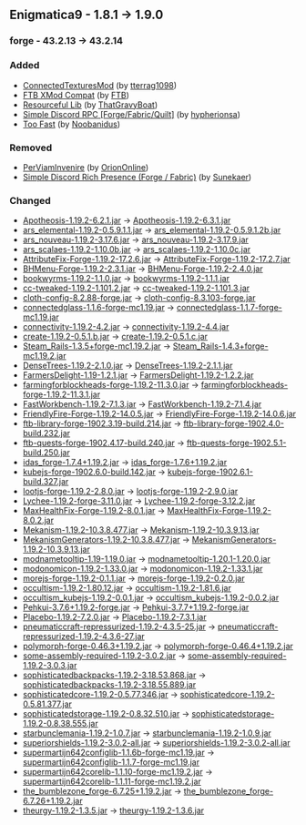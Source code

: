 ## Enigmatica9 - 1.8.1 -> 1.9.0

### forge - 43.2.13 -> 43.2.14

### Added

  * [ConnectedTexturesMod](https://www.curseforge.com/minecraft/mc-mods/ctm) (by [tterrag1098](https://www.curseforge.com/members/tterrag1098/projects))
  * [FTB XMod Compat](https://www.curseforge.com/minecraft/mc-mods/ftb-xmod-compat) (by [FTB](https://www.curseforge.com/members/FTB/projects))
  * [Resourceful Lib](https://www.curseforge.com/minecraft/mc-mods/resourceful-lib) (by [ThatGravyBoat](https://www.curseforge.com/members/ThatGravyBoat/projects))
  * [Simple Discord RPC [Forge/Fabric/Quilt]](https://www.curseforge.com/minecraft/mc-mods/simple-discord-rpc) (by [hypherionsa](https://www.curseforge.com/members/hypherionsa/projects))
  * [Too Fast](https://www.curseforge.com/minecraft/mc-mods/too-fast) (by [Noobanidus](https://www.curseforge.com/members/Noobanidus/projects))

### Removed

  * [PerViamInvenire](https://www.curseforge.com/minecraft/mc-mods/perviaminvenire) (by [OrionOnline](https://www.curseforge.com/members/OrionOnline/projects))
  * [Simple Discord Rich Presence (Forge /  Fabric)](https://www.curseforge.com/minecraft/mc-mods/simple-discord-rich-presence) (by [Sunekaer](https://www.curseforge.com/members/Sunekaer/projects))

### Changed

  * [Apotheosis-1.19.2-6.2.1.jar](https://www.curseforge.com/minecraft/mc-mods/apotheosis/files/4547399) -> [Apotheosis-1.19.2-6.3.1.jar](https://www.curseforge.com/minecraft/mc-mods/apotheosis/files/4657323)
  * [ars_elemental-1.19.2-0.5.9.1.1.jar](https://www.curseforge.com/minecraft/mc-mods/ars-elemental/files/4598438) -> [ars_elemental-1.19.2-0.5.9.1.2b.jar](https://www.curseforge.com/minecraft/mc-mods/ars-elemental/files/4654716)
  * [ars_nouveau-1.19.2-3.17.6.jar](https://www.curseforge.com/minecraft/mc-mods/ars-nouveau/files/4621484) -> [ars_nouveau-1.19.2-3.17.9.jar](https://www.curseforge.com/minecraft/mc-mods/ars-nouveau/files/4647959)
  * [ars_scalaes-1.19.2-1.10.0b.jar](https://www.curseforge.com/minecraft/mc-mods/ars-scalaes/files/4555924) -> [ars_scalaes-1.19.2-1.10.0c.jar](https://www.curseforge.com/minecraft/mc-mods/ars-scalaes/files/4640595)
  * [AttributeFix-Forge-1.19.2-17.2.6.jar](https://www.curseforge.com/minecraft/mc-mods/attributefix/files/4436598) -> [AttributeFix-Forge-1.19.2-17.2.7.jar](https://www.curseforge.com/minecraft/mc-mods/attributefix/files/4635476)
  * [BHMenu-Forge-1.19.2-2.3.1.jar](https://www.curseforge.com/minecraft/mc-mods/bisecthosting-server-integration-menu-forge/files/4528907) -> [BHMenu-Forge-1.19.2-2.4.0.jar](https://www.curseforge.com/minecraft/mc-mods/bisecthosting-server-integration-menu-forge/files/4628858)
  * [bookwyrms-1.19.2-1.1.0.jar](https://www.curseforge.com/minecraft/mc-mods/book-wyrms/files/4542181) -> [bookwyrms-1.19.2-1.1.1.jar](https://www.curseforge.com/minecraft/mc-mods/book-wyrms/files/4645724)
  * [cc-tweaked-1.19.2-1.101.2.jar](https://www.curseforge.com/minecraft/mc-mods/cc-tweaked/files/4395619) -> [cc-tweaked-1.19.2-1.101.3.jar](https://www.curseforge.com/minecraft/mc-mods/cc-tweaked/files/4630524)
  * [cloth-config-8.2.88-forge.jar](https://www.curseforge.com/minecraft/mc-mods/cloth-config/files/3972423) -> [cloth-config-8.3.103-forge.jar](https://www.curseforge.com/minecraft/mc-mods/cloth-config/files/4633416)
  * [connectedglass-1.1.6-forge-mc1.19.jar](https://www.curseforge.com/minecraft/mc-mods/connected-glass/files/4293791) -> [connectedglass-1.1.7-forge-mc1.19.jar](https://www.curseforge.com/minecraft/mc-mods/connected-glass/files/4628996)
  * [connectivity-1.19.2-4.2.jar](https://www.curseforge.com/minecraft/mc-mods/connectivity/files/4521440) -> [connectivity-1.19.2-4.4.jar](https://www.curseforge.com/minecraft/mc-mods/connectivity/files/4623504)
  * [create-1.19.2-0.5.1.b.jar](https://www.curseforge.com/minecraft/mc-mods/create/files/4550987) -> [create-1.19.2-0.5.1.c.jar](https://www.curseforge.com/minecraft/mc-mods/create/files/4625534)
  * [Steam_Rails-1.3.5+forge-mc1.19.2.jar](https://www.curseforge.com/minecraft/mc-mods/create-steam-n-rails/files/4591795) -> [Steam_Rails-1.4.3+forge-mc1.19.2.jar](https://www.curseforge.com/minecraft/mc-mods/create-steam-n-rails/files/4630217)
  * [DenseTrees-1.19.2-2.1.0.jar](https://www.curseforge.com/minecraft/mc-mods/dense-trees/files/4568694) -> [DenseTrees-1.19.2-2.1.1.jar](https://www.curseforge.com/minecraft/mc-mods/dense-trees/files/4642281)
  * [FarmersDelight-1.19-1.2.1.jar](https://www.curseforge.com/minecraft/mc-mods/farmers-delight/files/4525646) -> [FarmersDelight-1.19.2-1.2.2.jar](https://www.curseforge.com/minecraft/mc-mods/farmers-delight/files/4636013)
  * [farmingforblockheads-forge-1.19.2-11.3.0.jar](https://www.curseforge.com/minecraft/mc-mods/farming-for-blockheads/files/4510519) -> [farmingforblockheads-forge-1.19.2-11.3.1.jar](https://www.curseforge.com/minecraft/mc-mods/farming-for-blockheads/files/4635034)
  * [FastWorkbench-1.19.2-7.1.3.jar](https://www.curseforge.com/minecraft/mc-mods/fastworkbench/files/4579504) -> [FastWorkbench-1.19.2-7.1.4.jar](https://www.curseforge.com/minecraft/mc-mods/fastworkbench/files/4643471)
  * [FriendlyFire-Forge-1.19.2-14.0.5.jar](https://www.curseforge.com/minecraft/mc-mods/friendly-fire/files/4473843) -> [FriendlyFire-Forge-1.19.2-14.0.6.jar](https://www.curseforge.com/minecraft/mc-mods/friendly-fire/files/4657116)
  * [ftb-library-forge-1902.3.19-build.214.jar](https://www.curseforge.com/minecraft/mc-mods/ftb-library-forge/files/4541987) -> [ftb-library-forge-1902.4.0-build.232.jar](https://www.curseforge.com/minecraft/mc-mods/ftb-library-forge/files/4643334)
  * [ftb-quests-forge-1902.4.17-build.240.jar](https://www.curseforge.com/minecraft/mc-mods/ftb-quests-forge/files/4600397) -> [ftb-quests-forge-1902.5.1-build.250.jar](https://www.curseforge.com/minecraft/mc-mods/ftb-quests-forge/files/4653000)
  * [idas_forge-1.7.4+1.19.2.jar](https://www.curseforge.com/minecraft/mc-mods/idas/files/4558431) -> [idas_forge-1.7.6+1.19.2.jar](https://www.curseforge.com/minecraft/mc-mods/idas/files/4635090)
  * [kubejs-forge-1902.6.0-build.142.jar](https://www.curseforge.com/minecraft/mc-mods/kubejs/files/4377175) -> [kubejs-forge-1902.6.1-build.327.jar](https://www.curseforge.com/minecraft/mc-mods/kubejs/files/4658195)
  * [lootjs-forge-1.19.2-2.8.0.jar](https://www.curseforge.com/minecraft/mc-mods/lootjs/files/4487197) -> [lootjs-forge-1.19.2-2.9.0.jar](https://www.curseforge.com/minecraft/mc-mods/lootjs/files/4651088)
  * [Lychee-1.19.2-forge-3.11.0.jar](https://www.curseforge.com/minecraft/mc-mods/lychee/files/4547502) -> [Lychee-1.19.2-forge-3.12.2.jar](https://www.curseforge.com/minecraft/mc-mods/lychee/files/4655441)
  * [MaxHealthFix-Forge-1.19.2-8.0.1.jar](https://www.curseforge.com/minecraft/mc-mods/max-health-fix/files/3943055) -> [MaxHealthFix-Forge-1.19.2-8.0.2.jar](https://www.curseforge.com/minecraft/mc-mods/max-health-fix/files/4658481)
  * [Mekanism-1.19.2-10.3.8.477.jar](https://www.curseforge.com/minecraft/mc-mods/mekanism/files/4385637) -> [Mekanism-1.19.2-10.3.9.13.jar](https://www.curseforge.com/minecraft/mc-mods/mekanism/files/4644795)
  * [MekanismGenerators-1.19.2-10.3.8.477.jar](https://www.curseforge.com/minecraft/mc-mods/mekanism-generators/files/4385639) -> [MekanismGenerators-1.19.2-10.3.9.13.jar](https://www.curseforge.com/minecraft/mc-mods/mekanism-generators/files/4644798)
  * [modnametooltip-1.19-1.19.0.jar](https://www.curseforge.com/minecraft/mc-mods/mod-name-tooltip/files/3898427) -> [modnametooltip-1.20.1-1.20.0.jar](https://www.curseforge.com/minecraft/mc-mods/mod-name-tooltip/files/4652448)
  * [modonomicon-1.19.2-1.33.0.jar](https://www.curseforge.com/minecraft/mc-mods/modonomicon/files/4584125) -> [modonomicon-1.19.2-1.33.1.jar](https://www.curseforge.com/minecraft/mc-mods/modonomicon/files/4641884)
  * [morejs-forge-1.19.2-0.1.1.jar](https://www.curseforge.com/minecraft/mc-mods/morejs/files/4553298) -> [morejs-forge-1.19.2-0.2.0.jar](https://www.curseforge.com/minecraft/mc-mods/morejs/files/4651064)
  * [occultism-1.19.2-1.80.12.jar](https://www.curseforge.com/minecraft/mc-mods/occultism/files/4607181) -> [occultism-1.19.2-1.81.6.jar](https://www.curseforge.com/minecraft/mc-mods/occultism/files/4657918)
  * [occultism_kubejs-1.19.2-0.0.1.jar](https://www.curseforge.com/minecraft/mc-mods/occultism-kubejs/files/4014969) -> [occultism_kubejs-1.19.2-0.0.2.jar](https://www.curseforge.com/minecraft/mc-mods/occultism-kubejs/files/4651051)
  * [Pehkui-3.7.6+1.19.2-forge.jar](https://www.curseforge.com/minecraft/mc-mods/pehkui/files/4599999) -> [Pehkui-3.7.7+1.19.2-forge.jar](https://www.curseforge.com/minecraft/mc-mods/pehkui/files/4641045)
  * [Placebo-1.19.2-7.2.0.jar](https://www.curseforge.com/minecraft/mc-mods/placebo/files/4546960) -> [Placebo-1.19.2-7.3.1.jar](https://www.curseforge.com/minecraft/mc-mods/placebo/files/4645998)
  * [pneumaticcraft-repressurized-1.19.2-4.3.5-25.jar](https://www.curseforge.com/minecraft/mc-mods/pneumaticcraft-repressurized/files/4606890) -> [pneumaticcraft-repressurized-1.19.2-4.3.6-27.jar](https://www.curseforge.com/minecraft/mc-mods/pneumaticcraft-repressurized/files/4650181)
  * [polymorph-forge-0.46.3+1.19.2.jar](https://www.curseforge.com/minecraft/mc-mods/polymorph/files/4618423) -> [polymorph-forge-0.46.4+1.19.2.jar](https://www.curseforge.com/minecraft/mc-mods/polymorph/files/4629009)
  * [some-assembly-required-1.19.2-3.0.2.jar](https://www.curseforge.com/minecraft/mc-mods/some-assembly-required/files/4547712) -> [some-assembly-required-1.19.2-3.0.3.jar](https://www.curseforge.com/minecraft/mc-mods/some-assembly-required/files/4645130)
  * [sophisticatedbackpacks-1.19.2-3.18.53.868.jar](https://www.curseforge.com/minecraft/mc-mods/sophisticated-backpacks/files/4618524) -> [sophisticatedbackpacks-1.19.2-3.18.55.889.jar](https://www.curseforge.com/minecraft/mc-mods/sophisticated-backpacks/files/4637293)
  * [sophisticatedcore-1.19.2-0.5.77.346.jar](https://www.curseforge.com/minecraft/mc-mods/sophisticated-core/files/4620054) -> [sophisticatedcore-1.19.2-0.5.81.377.jar](https://www.curseforge.com/minecraft/mc-mods/sophisticated-core/files/4643666)
  * [sophisticatedstorage-1.19.2-0.8.32.510.jar](https://www.curseforge.com/minecraft/mc-mods/sophisticated-storage/files/4620060) -> [sophisticatedstorage-1.19.2-0.8.38.555.jar](https://www.curseforge.com/minecraft/mc-mods/sophisticated-storage/files/4637299)
  * [starbunclemania-1.19.2-1.0.7.jar](https://www.curseforge.com/minecraft/mc-mods/starbunclemania/files/4622845) -> [starbunclemania-1.19.2-1.0.9.jar](https://www.curseforge.com/minecraft/mc-mods/starbunclemania/files/4651025)
  * [superiorshields-1.19.2-3.0.2-all.jar](https://www.curseforge.com/minecraft/mc-mods/superior-shields/files/4565737) -> [superiorshields-1.19.2-3.0.2-all.jar](https://www.curseforge.com/minecraft/mc-mods/superior-shields/files/4644481)
  * [supermartijn642configlib-1.1.6b-forge-mc1.19.jar](https://www.curseforge.com/minecraft/mc-mods/supermartijn642s-config-lib/files/3871792) -> [supermartijn642configlib-1.1.7-forge-mc1.19.jar](https://www.curseforge.com/minecraft/mc-mods/supermartijn642s-config-lib/files/4629794)
  * [supermartijn642corelib-1.1.10-forge-mc1.19.2.jar](https://www.curseforge.com/minecraft/mc-mods/supermartijn642s-core-lib/files/4601826) -> [supermartijn642corelib-1.1.11-forge-mc1.19.2.jar](https://www.curseforge.com/minecraft/mc-mods/supermartijn642s-core-lib/files/4654027)
  * [the_bumblezone_forge-6.7.25+1.19.2.jar](https://www.curseforge.com/minecraft/mc-mods/the-bumblezone-forge/files/4612706) -> [the_bumblezone_forge-6.7.26+1.19.2.jar](https://www.curseforge.com/minecraft/mc-mods/the-bumblezone-forge/files/4645731)
  * [theurgy-1.19.2-1.3.5.jar](https://www.curseforge.com/minecraft/mc-mods/theurgy/files/4568286) -> [theurgy-1.19.2-1.3.6.jar](https://www.curseforge.com/minecraft/mc-mods/theurgy/files/4641861)

